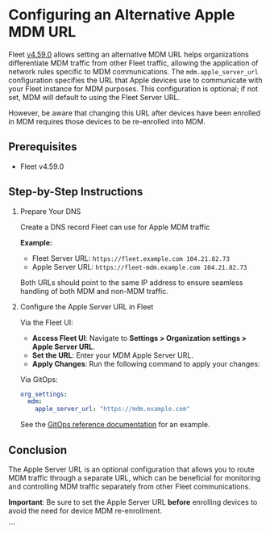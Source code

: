 # Configuring an Alternative Apple MDM URL

Fleet [v4.59.0](https://github.com/fleetdm/fleet/releases/tag/fleet-v4.59.0) allows setting an alternative MDM URL helps organizations differentiate MDM traffic from other Fleet traffic, allowing the application of network rules specific to MDM communications. The `mdm.apple_server_url` configuration specifies the URL that Apple devices use to communicate with your Fleet instance for MDM purposes. This configuration is optional; if not set, MDM will default to using the Fleet Server URL.

However, be aware that changing this URL after devices have been enrolled in MDM requires those devices to be re-enrolled into MDM.

## Prerequisites

* Fleet v4.59.0

## Step-by-Step Instructions

1. Prepare Your DNS

    Create a DNS record Fleet can use for Apple MDM traffic

    **Example:**
    * Fleet Server URL: `https://fleet.example.com 104.21.82.73`
    * Apple Server URL: `https://fleet-mdm.example.com 104.21.82.73`

    Both URLs should point to the same IP address to ensure seamless handling of both MDM and non-MDM traffic.

2. Configure the Apple Server URL in Fleet

    Via the Fleet UI:

    * **Access Fleet UI**: Navigate to **Settings > Organization settings > Apple Server URL**.
    * **Set the URL**: Enter your MDM Apple Server URL.
    * **Apply Changes**: Run the following command to apply your changes:
  
    Via GitOps:

    ```yaml
    org_settings:
      mdm:
        apple_server_url: "https://mdm.example.com"
    ```

    See the [GitOps reference documentation](https://fleetdm.com/docs/configuration/yaml-files#policies) for an example.

## Conclusion

The Apple Server URL is an optional configuration that allows you to route MDM traffic through a separate URL, which can be beneficial for monitoring and controlling MDM traffic separately from other Fleet communications. 

**Important**: Be sure to set the Apple Server URL **before** enrolling devices to avoid the need for device MDM re-enrollment.

<meta name="articleTitle" value="Configuring an Alternative Apple MDM URL">
<meta name="authorFullName" value="Tim Lee">
<meta name="authorGitHubUsername" value="mostlikelee">
<meta name="category" value="guides">
<meta name="publishedOn" value="2024-11-01">
<meta name="description" value="A guide on configuring an alternative Apple MDM URL in Fleet for better traffic management.">
```
